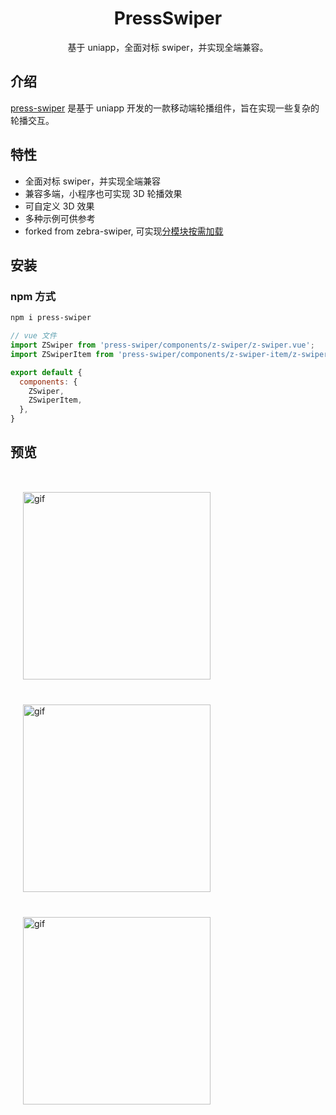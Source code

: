 <!-- <p align="center">
	<img alt="logo" src="https://assets-1256020106.cos.ap-beijing.myqcloud.com/zebra-swiper/logo.png" width="220" style="margin-bottom: 10px;">
</p> -->

<h1 align="center">PressSwiper</h1>

<p align="center">基于 uniapp，全面对标 swiper，并实现全端兼容。</p>

<!-- <p align="center">
	🔥 <a href="https://swiper.zebraui.com/">文档网站</a>
	&nbsp;
	&nbsp;
	🚀 <a href="https://zebraui.com/" target="_blank">zebraUI组件库</a>
</p> -->

## 介绍

[press-swiper](https://github.com/novlan1/press-swiper) 是基于 uniapp 开发的一款移动端轮播组件，旨在实现一些复杂的轮播交互。

## 特性

- 全面对标 swiper，并实现全端兼容
- 兼容多端，小程序也可实现 3D 轮播效果
- 可自定义 3D 效果
- 多种示例可供参考
- forked from zebra-swiper, 可实现[分模块按需加载](https://h5.igame.qq.com/pmd-mobile.pmd-h5.press-swiper.press-swiper-docs/guide/press-swiper-plus/)

## 安装

### npm 方式

```bash
npm i press-swiper
```

```js
// vue 文件
import ZSwiper from 'press-swiper/components/z-swiper/z-swiper.vue';
import ZSwiperItem from 'press-swiper/components/z-swiper-item/z-swiper-item.vue';

export default {
  components: {
    ZSwiper,
    ZSwiperItem,
  },
}
```


<!-- ## 手机预览

<div>
	<img alt="wx" src="https://assets-1256020106.cos.ap-beijing.myqcloud.com/zebra-swiper/wx.jpg" width="200" />
	<img alt="ali" src="https://assets-1256020106.cos.ap-beijing.myqcloud.com/zebra-swiper/ali.jpg" width="200" />
	<img alt="h5" src="https://assets-1256020106.cos.ap-beijing.myqcloud.com/zebra-swiper/h5.png" width="200" />
</div> -->

## 预览

<div style="display:flex;flex-wrap:wrap;margin-top:30px;">
 <img alt="gif" src="https://assets-1256020106.file.myqcloud.com/zebra-swiper/show/total1.gif" width="300" style="margin:20px;" />
 <img alt="gif" src="https://assets-1256020106.file.myqcloud.com/zebra-swiper/show/total2.gif" width="300" style="margin:20px;" />
 <img alt="gif" src="https://assets-1256020106.file.myqcloud.com/zebra-swiper/show/total3.gif" width="300" style="margin:20px;" />
</div>

<!-- ## 群

QQ 群：947159437

![image](https://assets-1256020106.cos.ap-beijing.myqcloud.com/zebra-swiper/zebra-swiper-group-code.png) -->
